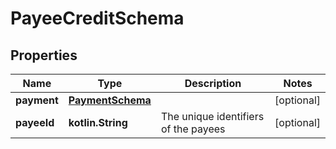 
# PayeeCreditSchema

## Properties
Name | Type | Description | Notes
------------ | ------------- | ------------- | -------------
**payment** | [**PaymentSchema**](PaymentSchema.md) |  |  [optional]
**payeeId** | **kotlin.String** | The unique identifiers of the payees |  [optional]



